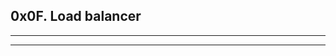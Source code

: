 ## 0x0F. Load balancer
------------------------------------------

-----------------------------------------
